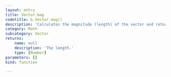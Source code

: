 ```yaml
---
layout: entry
title: Vector.mag
codetitle: b.Vector.mag()
description: 'Calculates the magnitude (length) of the vector and returns the result as a float'
category: Math
subcategory: Vector
returns:
    name: null
    description: 'The length.'
    type: [Number]
parameters: []
kind: function

---
```

